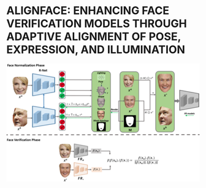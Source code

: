 # ALIGNFACE: ENHANCING FACE VERIFICATION MODELS THROUGH ADAPTIVE ALIGNMENT OF POSE, EXPRESSION, AND ILLUMINATION
![My Photo](https://github.com/SaharHusseini/ALIGNFACE/blob/main/protocol_5.png)


